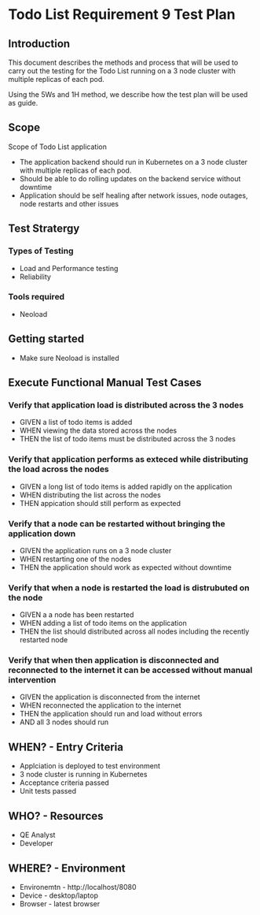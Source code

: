 # Todo List Requirement 9 Test Plan

## Introduction
This document describes the methods and process that will be used 
to carry out the testing for the Todo List running on a 3 node cluster with multiple replicas of each pod.

Using the 5Ws and 1H method, we describe how the test plan will be used as guide.

## Scope
Scope of Todo List application
- The application backend should run in Kubernetes on a 3 node cluster with multiple replicas of each pod.
 - Should be able to do rolling updates on the backend service without downtime
 - Application should be self healing after network issues, node outages, node restarts and other issues

## Test Stratergy
### Types of Testing
 - Load and Performance testing
 - Reliability

### Tools required
- Neoload

## Getting started
- Make sure Neoload is installed

## Execute Functional Manual Test Cases

### Verify that application load is distributed across the 3 nodes
  - GIVEN a list of todo items is added
  - WHEN viewing the data stored across the nodes
  - THEN the list of todo items must be distributed across the 3 nodes

### Verify that application performs as exteced while distributing the load across the nodes
  - GIVEN a long list of todo items is added rapidly on the application
  - WHEN distributing the list across the nodes
  - THEN appication should still perform as expected

### Verify that a node can be restarted without bringing the application down
  - GIVEN the application runs on a 3 node cluster 
  - WHEN restarting one of the nodes
  - THEN the application should work as expected without downtime

### Verify that when a node is restarted the load is distrubuted on the node
  - GIVEN a a node has been restarted
  - WHEN adding a list of todo items on the application
  - THEN the list should distributed across all nodes including the recently restarted node

### Verify that when then application is disconnected and reconnected to the internet it can be accessed without manual intervention
  - GIVEN the application is disconnected from the internet
  - WHEN reconnected the application to the internet
  - THEN the application should run and load without errors
  - AND all 3 nodes should run

## WHEN? - Entry Criteria
- Applciation is deployed to test environment
- 3 node cluster is running in Kubernetes
- Acceptance criteria passed
- Unit tests passed

## WHO? -  Resources
- QE Analyst
- Developer

## WHERE? - Environment
- Environemtn - http://localhost/8080
- Device - desktop/laptop
- Browser - latest browser
